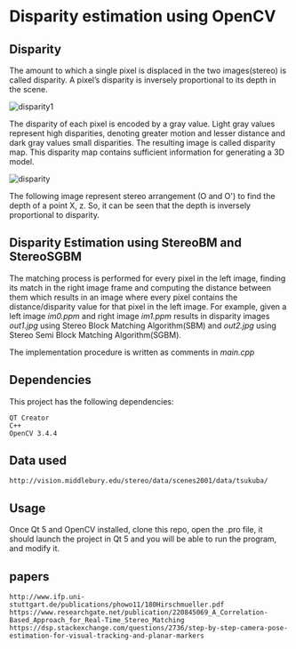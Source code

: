# Disparity estimation using OpenCV

## Disparity
The amount to which a single pixel is displaced in the two images(stereo) is called disparity. A pixel’s disparity is inversely proportional to its depth in the scene.

![disparity1](https://user-images.githubusercontent.com/32526153/54095641-9c752380-43a8-11e9-9e7c-7718c852581f.gif)

The disparity of each pixel is encoded by a gray value. Light gray values represent high disparities, denoting greater motion and lesser distance and dark gray values small disparities. The resulting image is called disparity map. This  disparity map contains sufficient information for generating a 3D model.

![disparity](https://user-images.githubusercontent.com/32526153/54096028-4ef9b600-43aa-11e9-8e1e-c44863eaaef4.png)

The following image represent stereo arrangement (O and O') to find the depth of a point X, z. So, it can be seen that the depth is inversely proportional to disparity.

## Disparity Estimation using StereoBM and StereoSGBM
The matching process is performed for every pixel in the left image, finding its match in the right image frame and computing the distance between them which results in an image where every pixel contains the distance/disparity value for that pixel in the left image. For example, given a left image *im0.ppm* and right image *im1.ppm* results in disparity images *out1.jpg* using Stereo Block Matching Algorithm(SBM) and *out2.jpg* using Stereo Semi Block Matching Algorithm(SGBM).

The implementation procedure is written as comments in *main.cpp*

## Dependencies
This project has the following dependencies: 
```
QT Creator
C++
OpenCV 3.4.4
```


## Data used
```
http://vision.middlebury.edu/stereo/data/scenes2001/data/tsukuba/

```

## Usage
Once Qt 5 and OpenCV installed, clone this repo, open the .pro file, it should launch the project in Qt 5 and you will be able to run the program, and modify it.


## papers
```
http://www.ifp.uni-stuttgart.de/publications/phowo11/180Hirschmueller.pdf
https://www.researchgate.net/publication/220845069_A_Correlation-Based_Approach_for_Real-Time_Stereo_Matching
https://dsp.stackexchange.com/questions/2736/step-by-step-camera-pose-estimation-for-visual-tracking-and-planar-markers

```


